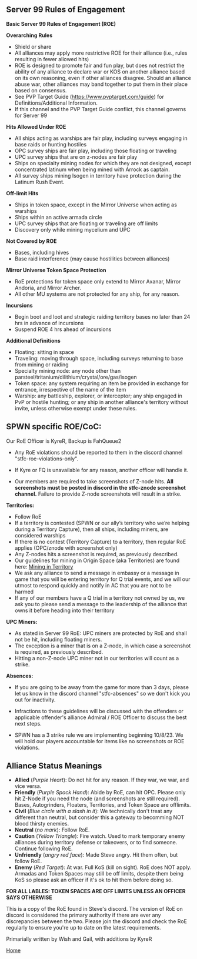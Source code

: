 ## Server 99 Rules of Engagement

**Basic Server 99 Rules of Engagement (ROE)**

**Overarching Rules**
- Shield or share
- All alliances may apply more restrictive ROE for their alliance (i.e., rules resulting in fewer allowed hits)
- ROE is designed to promote fair and fun play, but does not restrict the ability of any alliance to declare war or KOS on another alliance based on its own reasoning, even if other alliances disagree. Should an alliance abuse war, other alliances may band together to put them in their place based on consensus. 
- See PVP Target Guide (https://www.pvptarget.com/guide) for Definitions/Additional Information. 
- If this channel and the PVP Target Guide conflict, this channel governs for Server 99

**Hits Allowed Under ROE**
- All ships acting as warships are fair play, including surveys engaging in base raids or hunting hostiles
- OPC survey ships are fair play, including those floating or traveling
- UPC survey ships that are on z-nodes are fair play
- Ships on specialty mining nodes for which they are not designed, except concentrated latinum when being mined with Arrock as captain.
- All survey ships mining Isogen in territory have protection during the Latinum Rush Event.

**Off-limit Hits**
- Ships in token space, except in the Mirror Universe when acting as warships
- Ships within an active armada circle
- UPC survey ships that are floating or traveling are off limits
- Discovery only while mining mycelium and UPC

**Not Covered by ROE**
- Bases, including hives 
- Base raid interference (may cause hostilities between alliances)

**Mirror Universe Token Space Protection**
- RoE protections for token space only extend to Mirror Axanar, Mirror Andoria, and Mirror Archer.
- All other MU systems are not protected for any ship, for any reason.

**Incursions**
- Begin boot and loot and strategic raiding territory bases no later than 24 hrs in advance of incursions
- Suspend ROE 4 hrs ahead of incursions

**Additional Definitions**
- Floating: sitting in space 
- Traveling: moving through space, including surveys returning to base from mining or raiding
- Specialty mining node: any node other than parsteel/tritanium/dilithium/crystal/ore/gas/isogen
- Token space: any system requiring an item be provided in exchange for entrance, irrespective of the name of the item
- Warship: any battleship, explorer, or interceptor; any ship engaged in PvP or hostile hunting; or any ship in another alliance's territory without invite, unless otherwise exempt under these rules.

## SPWN specific ROE/CoC:

Our RoE Officer is KyreR, Backup is FahQueue2
- Any RoE violations should be reported to them in the discord channel "stfc-roe-violations-only".
- If Kyre or FQ is unavailable for any reason, another officer will handle it.

- Our members are required to take screenshots of Z-node hits. **All screenshots must be posted in discord in the stfc-znode screenshot channel.** Failure to provide Z-node screenshots will result in a strike.

**Territories:**
- Follow RoE
- If a territory is contested (SPWN or our ally’s territory who we’re helping during a Territory Capture), then all ships, including miners, are considered warships
- If there is no contest (Territory Capture) to a territory, then regular RoE applies (OPC/znode with screenshot only)
- Any Z-nodes hits a screenshot is required, as previously described.
- Our guidelines for mining in Origin Space (aka Territories) are found here: [Mining in Territory](https://github.com/KyreSPWN/SPWN/blob/main/TerritoryMining.md)
- We ask any alliance to send a message in embassy or a message in game that you will be entering territory for Q trial events, and we will our utmost to respond quickly and notify in AC that you are not to be harmed
- If any of our members have a Q trial in a territory not owned by us, we ask you to please send a message to the leadership of the alliance that owns it before heading into their territory

**UPC Miners:**
- As stated in Server 99 RoE: UPC miners are protected by RoE and shall not be hit, including floating miners.
- The exception is a miner that is on a Z-node, in which case a screenshot is required, as previously described.
- Hitting a non-Z-node UPC miner not in our territories will count as a strike.

**Absences:**
- If you are going to be away from the game for more than 3 days, please let us know in the discord channel "stfc-absences" so we don't kick you out for inactivity.

- Infractions to these guidelines will be discussed with the offenders or applicable offender's alliance Admiral / ROE Officer to discuss the best next steps.

- SPWN has a 3 strike rule we are implementing beginning 10/8/23. We will hold our players accountable for items like no screenshots or ROE violations.


## Alliance Status Meanings

- **Allied** (*Purple Heart*): Do not hit for any reason. If they war, we war, and vice versa.
- **Friendly** (*Purple Spock Hand*): Abide by RoE, can hit OPC. Please only hit Z-Node if you need the node (and screenshots are still required). Bases, Autogrinders, Floaters, Territories, and Token Space are offlimits.
- **Civil** (*Blue circle with a slash in it*): We technically don't treat any different than neutral, but consider this a gateway to becomming NOT blood thirsty enemies.
- **Neutral** (*no mark*): Follow RoE.
- **Caution** (*Yellow Triangle*): Fire watch. Used to mark temporary enemy alliances during territory defense or takeovers, or to find someone. Continue following RoE.
- **Unfriendly** (*angry red face*): Made Steve angry. Hit them often, but follow RoE.
- **Enemy** (*Red Target*): At war. Full KoS (kill on sight). RoE does NOT apply. Armadas and Token Spaces may still be off limits, despite them being KoS so please ask an officer if it's ok to hit them before doing so.

**FOR ALL LABLES: TOKEN SPACES ARE OFF LIMITS UNLESS AN OFFICER SAYS OTHERWISE**

This is a copy of the RoE found in Steve's discord. The version of RoE on discord is considered the primary authority if there are ever any discrepancies between the two. Please join the discord and check the RoE regularly to ensure you're up to date on the latest requirements.

Primarially written by Wish and Gail, with additions by KyreR

[Home](https://github.com/KyreSPWN/SPWN)
